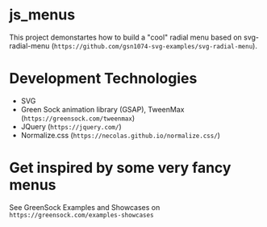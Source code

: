 # js_menus

This project demonstartes how to build a "cool" radial menu based on svg-radial-menu (`https://github.com/gsn1074-svg-examples/svg-radial-menu`). 

# Development Technologies

+ SVG
+ Green Sock animation library (GSAP), TweenMax (`https://greensock.com/tweenmax`)
+ JQuery (`https://jquery.com/`)
+ Normalize.css (`https://necolas.github.io/normalize.css/`)

# Get inspired by some very fancy menus

See GreenSock Examples and Showcases on `https://greensock.com/examples-showcases`
